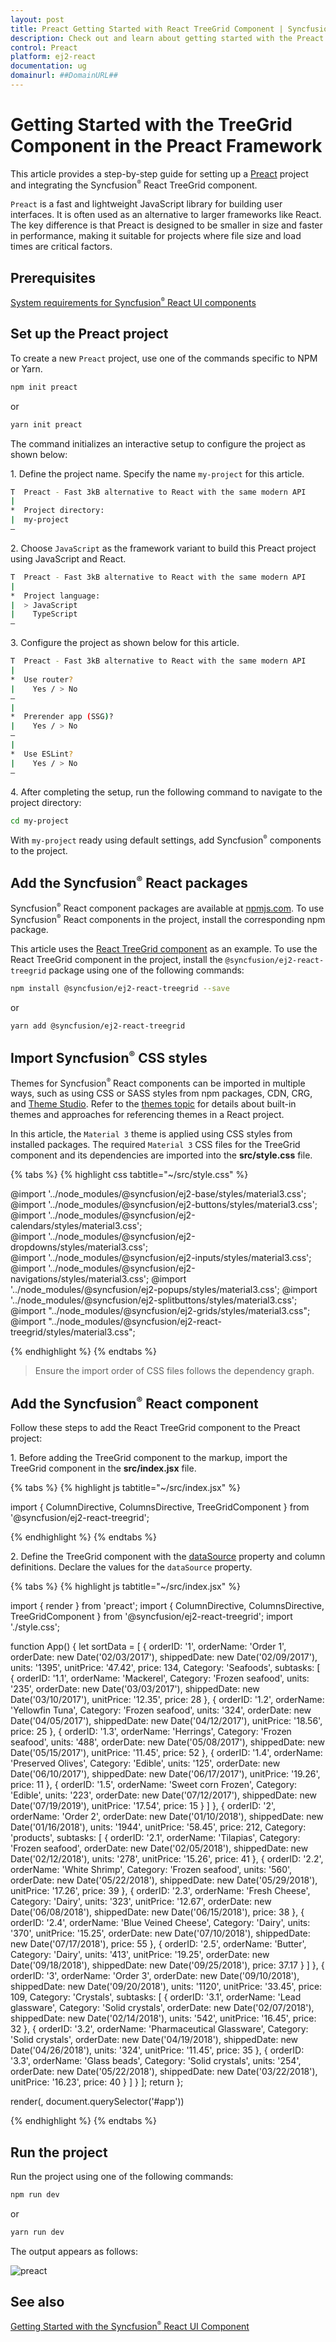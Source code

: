 ```yaml
---
layout: post
title: Preact Getting Started with React TreeGrid Component | Syncfusion
description: Check out and learn about getting started with the Preact Framework and React TreeGrid Component of Syncfusion Essential JS 2 and more details.
control: Preact
platform: ej2-react
documentation: ug
domainurl: ##DomainURL##
---
```


# Getting Started with the TreeGrid Component in the Preact Framework

This article provides a step-by-step guide for setting up a [Preact](https://preactjs.com/) project and integrating the Syncfusion<sup style="font-size:70%">&reg;</sup> React TreeGrid component.

`Preact` is a fast and lightweight JavaScript library for building user interfaces. It is often used as an alternative to larger frameworks like React. The key difference is that Preact is designed to be smaller in size and faster in performance, making it suitable for projects where file size and load times are critical factors. 

## Prerequisites

[System requirements for Syncfusion<sup style="font-size:70%">&reg;</sup> React UI components](../system-requirement)

## Set up the Preact project

To create a new `Preact` project, use one of the commands specific to NPM or Yarn.

```bash
npm init preact
```

or

```bash
yarn init preact
```

The command initializes an interactive setup to configure the project as shown below:

1\. Define the project name. Specify the name `my-project` for this article.

```bash
T  Preact - Fast 3kB alternative to React with the same modern API
|
*  Project directory:
|  my-project
—      
```

2\. Choose `JavaScript` as the framework variant to build this Preact project using JavaScript and React.

```bash
T  Preact - Fast 3kB alternative to React with the same modern API
|
*  Project language:
|  > JavaScript
|    TypeScript
—
```

3\. Configure the project as shown below for this article.

```bash
T  Preact - Fast 3kB alternative to React with the same modern API
|
*  Use router?
|    Yes / > No
—
|
*  Prerender app (SSG)?
|    Yes / > No
—
|
*  Use ESLint?
|    Yes / > No
—
```

4\. After completing the setup, run the following command to navigate to the project directory:

```bash
cd my-project
```

With `my-project` ready using default settings, add Syncfusion<sup style="font-size:70%">&reg;</sup> components to the project.

## Add the Syncfusion<sup style="font-size:70%">&reg;</sup> React packages

Syncfusion<sup style="font-size:70%">&reg;</sup> React component packages are available at [npmjs.com](https://www.npmjs.com/search?q=ej2-react). To use Syncfusion<sup style="font-size:70%">&reg;</sup> React components in the project, install the corresponding npm package.

This article uses the [React TreeGrid component](https://www.syncfusion.com/react-components/react-tree-grid) as an example. To use the React TreeGrid component in the project, install the `@syncfusion/ej2-react-treegrid` package using one of the following commands:

```bash
npm install @syncfusion/ej2-react-treegrid --save
```

or

```bash
yarn add @syncfusion/ej2-react-treegrid
```

## Import Syncfusion<sup style="font-size:70%">&reg;</sup> CSS styles

Themes for Syncfusion<sup style="font-size:70%">&reg;</sup> React components can be imported in multiple ways, such as using CSS or SASS styles from npm packages, CDN, CRG, and [Theme Studio](https://ej2.syncfusion.com/react/documentation/appearance/theme-studio). Refer to the [themes topic](https://ej2.syncfusion.com/react/documentation/appearance/theme) for details about built-in themes and approaches for referencing themes in a React project.

In this article, the `Material 3` theme is applied using CSS styles from installed packages. The required `Material 3` CSS files for the TreeGrid component and its dependencies are imported into the **src/style.css** file.

{% tabs %}
{% highlight css tabtitle="~/src/style.css" %}

@import '../node_modules/@syncfusion/ej2-base/styles/material3.css';  
@import '../node_modules/@syncfusion/ej2-buttons/styles/material3.css';  
@import '../node_modules/@syncfusion/ej2-calendars/styles/material3.css';  
@import '../node_modules/@syncfusion/ej2-dropdowns/styles/material3.css';  
@import '../node_modules/@syncfusion/ej2-inputs/styles/material3.css';  
@import '../node_modules/@syncfusion/ej2-navigations/styles/material3.css';
@import '../node_modules/@syncfusion/ej2-popups/styles/material3.css';
@import '../node_modules/@syncfusion/ej2-splitbuttons/styles/material3.css';
@import "../node_modules/@syncfusion/ej2-grids/styles/material3.css";
@import "../node_modules/@syncfusion/ej2-react-treegrid/styles/material3.css";

{% endhighlight %}
{% endtabs %}

> Ensure the import order of CSS files follows the dependency graph.

## Add the Syncfusion<sup style="font-size:70%">&reg;</sup> React component

Follow these steps to add the React TreeGrid component to the Preact project:

1\. Before adding the TreeGrid component to the markup, import the TreeGrid component in the **src/index.jsx** file.

{% tabs %}
{% highlight js tabtitle="~/src/index.jsx" %}

import { ColumnDirective, ColumnsDirective, TreeGridComponent } from '@syncfusion/ej2-react-treegrid';

{% endhighlight %}
{% endtabs %}

2\. Define the TreeGrid component with the [dataSource](https://helpej2.syncfusion.com/react/documentation/api/treegrid/#datasource) property and column definitions. Declare the values for the `dataSource` property.

{% tabs %}
{% highlight js tabtitle="~/src/index.jsx" %}

import { render } from 'preact';
import { ColumnDirective, ColumnsDirective, TreeGridComponent } from '@syncfusion/ej2-react-treegrid';
import './style.css';

function App() {
	let sortData = [
		{
			orderID: '1',
			orderName: 'Order 1',
			orderDate: new Date('02/03/2017'),
			shippedDate: new Date('02/09/2017'),
			units: '1395',
			unitPrice: '47.42',
			price: 134,
			Category: 'Seafoods',
			subtasks: [
				{ orderID: '1.1', orderName: 'Mackerel', Category: 'Frozen seafood', units: '235',
					orderDate: new Date('03/03/2017'), shippedDate: new Date('03/10/2017'), unitPrice: '12.35', price: 28 },
				{ orderID: '1.2', orderName: 'Yellowfin Tuna', Category: 'Frozen seafood', units: '324',
					orderDate: new Date('04/05/2017'), shippedDate: new Date('04/12/2017'), unitPrice: '18.56', price: 25 },
				{ orderID: '1.3', orderName: 'Herrings', Category: 'Frozen seafood', units: '488',
					orderDate: new Date('05/08/2017'), shippedDate: new Date('05/15/2017'), unitPrice: '11.45', price: 52 },
				{ orderID: '1.4', orderName: 'Preserved Olives', Category: 'Edible', units: '125',
					orderDate: new Date('06/10/2017'), shippedDate: new Date('06/17/2017'), unitPrice: '19.26', price: 11 },
				{ orderID: '1.5', orderName: 'Sweet corn Frozen', Category: 'Edible', units: '223',
					orderDate: new Date('07/12/2017'), shippedDate: new Date('07/19/2019'), unitPrice: '17.54', price: 15 }
			]
		},
		{
			orderID: '2',
			orderName: 'Order 2',
			orderDate: new Date('01/10/2018'),
			shippedDate: new Date('01/16/2018'),
			units: '1944',
			unitPrice: '58.45',
			price: 212,
			Category: 'products',
			subtasks: [
				{ orderID: '2.1', orderName: 'Tilapias', Category: 'Frozen seafood',
					orderDate: new Date('02/05/2018'), shippedDate: new Date('02/12/2018'), units: '278', unitPrice: '15.26', price: 41 },
				{ orderID: '2.2', orderName: 'White Shrimp', Category: 'Frozen seafood', units: '560',
					orderDate: new Date('05/22/2018'), shippedDate: new Date('05/29/2018'), unitPrice: '17.26', price: 39 },
				{ orderID: '2.3', orderName: 'Fresh Cheese', Category: 'Dairy', units: '323', unitPrice: '12.67',
					orderDate: new Date('06/08/2018'), shippedDate: new Date('06/15/2018'), price: 38 },
				{ orderID: '2.4', orderName: 'Blue Veined Cheese', Category: 'Dairy', units: '370', unitPrice: '15.25',
					orderDate: new Date('07/10/2018'), shippedDate: new Date('07/17/2018'), price: 55 },
				{ orderID: '2.5', orderName: 'Butter', Category: 'Dairy', units: '413', unitPrice: '19.25',
					orderDate: new Date('09/18/2018'), shippedDate: new Date('09/25/2018'), price: 37.17 }
			]
		},
		{
			orderID: '3',
			orderName: 'Order 3',
			orderDate: new Date('09/10/2018'),
			shippedDate: new Date('09/20/2018'),
			units: '1120',
			unitPrice: '33.45',
			price: 109,
			Category: 'Crystals',
			subtasks: [
				{ orderID: '3.1', orderName: 'Lead glassware', Category: 'Solid crystals',
					orderDate: new Date('02/07/2018'), shippedDate: new Date('02/14/2018'), units: '542', unitPrice: '16.45', price: 32 },
				{ orderID: '3.2', orderName: 'Pharmaceutical Glassware', Category: 'Solid crystals',
					orderDate: new Date('04/19/2018'), shippedDate: new Date('04/26/2018'), units: '324', unitPrice: '11.45', price: 35 },
				{ orderID: '3.3', orderName: 'Glass beads', Category: 'Solid crystals', units: '254',
					orderDate: new Date('05/22/2018'), shippedDate: new Date('03/22/2018'), unitPrice: '16.23', price: 40 }
			]
		}
	];
    return <TreeGridComponent dataSource={sortData} treeColumnIndex={1} childMapping= 'subtasks'>
        <ColumnsDirective>
            <ColumnDirective field='Category' headerText='Category' width='150'/>
            <ColumnDirective field='orderName' headerText='Order Name' width='170'/>
            <ColumnDirective field='orderDate' headerText='Order Date' width='130' format='yMd' textAlign='Right' type='date' />
            <ColumnDirective field='price' headerText='Price' width='100' textAlign='Right' type='number' format='C0' />
        </ColumnsDirective>
    </TreeGridComponent>
};

render(<App />, document.querySelector('#app'))

{% endhighlight %}
{% endtabs %}

## Run the project

Run the project using one of the following commands:

```bash
npm run dev
```

or

```bash
yarn run dev
```

The output appears as follows:

![preact](./images/preact.png)

## See also

[Getting Started with the Syncfusion<sup style="font-size:70%">&reg;</sup> React UI Component](../getting-started/quick-start)